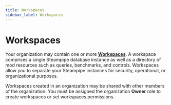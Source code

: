 ```yaml
---
title: Workspaces
sidebar_label: Workspaces
---
```


# Workspaces

Your organization may contain one or more **[Workspaces](/pipes/docs/workspaces)**. A workspace comprises a single Steampipe database instance
as well as a directory of mod resources such as queries, benchmarks, and
controls. Workspaces allow you to separate your Steampipe instances for
security, operational, or organizational purposes.  

Workspaces created in an organization may be shared with other members of the organization.  You must be assigned the organization **Owner** role to create workspaces or set workspaces permissions.